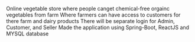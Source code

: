 Online vegetable store where people canget chemical-free orgainc vegetables from farm
Where farmers can have access to customers for there farm and dairy products
There will be separate login for Admin, Customer, and Seller
Made the application using Spring-Boot, ReactJS and MYSQL database
